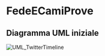 # FedeECamiProve

## Diagramma UML iniziale

![UML_TwitterTimeline](https://user-images.githubusercontent.com/58491641/83081774-bf5d2780-a081-11ea-833e-16de434e0c61.jpg)
